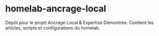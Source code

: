 # homelab-ancrage-local
Dépôt pour le projet Ancrage Local &amp; Expertise Démontrée. Contient les articles, scripts et configurations du homelab.
